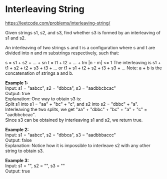 # Interleaving String
https://leetcode.com/problems/interleaving-string/

Given strings s1, s2, and s3, find whether s3 is formed by an interleaving of s1 and s2.

An interleaving of two strings s and t is a configuration where s and t are divided into n and m substrings respectively, such that:

s = s1 + s2 + ... + sn
t = t1 + t2 + ... + tm
|n - m| <= 1
The interleaving is s1 + t1 + s2 + t2 + s3 + t3 + ... or t1 + s1 + t2 + s2 + t3 + s3 + ...
Note: a + b is the concatenation of strings a and b.

<b>Example 1:</b>\
Input: s1 = "aabcc", s2 = "dbbca", s3 = "aadbbcbcac"\
Output: true\
Explanation: One way to obtain s3 is:\
Split s1 into s1 = "aa" + "bc" + "c", and s2 into s2 = "dbbc" + "a".\
Interleaving the two splits, we get "aa" + "dbbc" + "bc" + "a" + "c" = "aadbbcbcac".\
Since s3 can be obtained by interleaving s1 and s2, we return true.

<b>Example 2:</b>\
Input: s1 = "aabcc", s2 = "dbbca", s3 = "aadbbbaccc"\
Output: false\
Explanation: Notice how it is impossible to interleave s2 with any other string to obtain s3.

<b>Example 3:</b>\
Input: s1 = "", s2 = "", s3 = ""\
Output: true